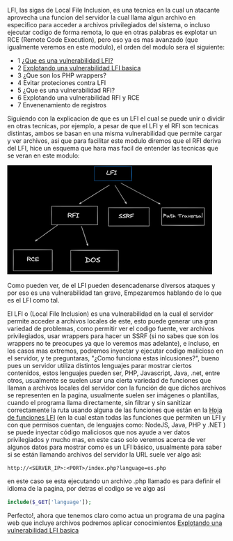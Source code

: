 LFI, las sigas de Local File Inclusion, es una tecnica en la cual un atacante aprovecha una funcion del servidor la cual llama algun archivo en especifico para acceder a archivos privilegiados del sistema, o incluso ejecutar codigo de forma remota, lo que en otras palabras es explotar un RCE (Remote Code Execution), pero eso ya es mas avanzado (que igualmente veremos en este modulo), el orden del modulo sera el siguiente: 

- 1 [¿Que es una vulnerabilidad LFI?](/Explotación/LFI/Que_es_una_vulnerabilidad_LFI.md)
- 2 [Explotando una vulnerabilidad LFI basica](/Explotación/LFI/2-Explotando )
- 3 ¿Que son los PHP wrappers?
- 4 Evitar proteciones contra LFI 
- 5 ¿Que es una vulnerabilidad RFI?
- 6 Explotando una vulnerabilidad RFI y RCE
- 7 Envenenamiento de registros

Siguiendo con la explicacion de que es un LFI el cual se puede unir o dividir en otras tecnicas, por ejemplo, a pesar de que el LFI y el RFI son tecnicas distintas, ambos se basan en una misma vulnerabilidad que permite cargar y ver archivos, asi que para facilitar este modulo diremos que el RFI deriva del LFI, hice un esquema que hara mas facil de entender las tecnicas que se veran en este modulo: 

<img src="/Z-Imagenes/diagramafli1.png" height="250" weigth="500" />

Como pueden ver, de el LFI pueden desencadenarse diversos ataques y por eso es una vulnerabilidad tan grave, Empezaremos hablando de lo que es el LFI como tal.

El LFI o (Local File Inclusion) es una vulnerabilidad en la cual el servidor permite acceder a archivos locales de este, esto puede generar una gran variedad de problemas, como permitir ver el codigo fuente, ver archivos privilegiados, usar wrappers para hacer un SSRF (si no sabes que son los wrappers no te preocupes ya que lo veremos mas adelante), e incluso, en  los casos mas extremos, podremos inyectar y ejecutar codigo malicioso en el servidor, y te preguntaras, "¿Como funciona estas inlcusiones?", bueno pues un servidor utiliza distintos lenguajes parar mostrar ciertos contenidos, estos lenguajes pueden ser, PHP, Javascript, Java, .net, entre otros, usualmente se suelen usar una cierta variedad de funciones que llaman a archivos locales del servidor con la función de que dichos archivos se representen en la pagina, usualmente suelen ser imágenes o plantillas, cuando el programa llama directamente, sin filtrar y sin sanitizar correctamente la ruta usando alguna de las funciones que están en la [Hoja de funciones LFI](/Explotación/LFI/Hoja_de_funciones_LFI.md) (en la cual estan todas las funciones que permiten un LFI y con que permisos cuentan, de lenguajes como: NodeJS, Java, PHP y .NET ) se puede inyectar código maliciosos que nos ayude a ver datos privilegiados y mucho mas, en este caso solo veremos acerca de ver algunos datos para mostrar como es un LFI básico, usualmente para saber si se están llamando archivos del servidor la URL suele ver algo asi:

	http://<SERVER_IP>:<PORT>/index.php?language=es.php

en este caso se esta ejecutando un archivo .php llamado es para definir el idioma de la pagina, por detras el codigo se ve algo asi 

```php
include($_GET['language']);
```
Perfecto!, ahora que tenemos claro como actua un programa de una pagina web que incluye archivos podremos aplicar conocimientos [Explotando una vulnerabilidad LFI basica](/Explotación/LFI/2-Explotando_una_vulnerabilidad_LFI_basica.md)
